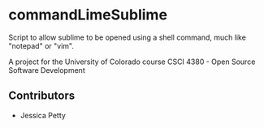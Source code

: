 # commandLimeSublime
Script to allow sublime to be opened using a shell command, much like "notepad" or "vim".

A project for the University of Colorado course CSCI 4380 - Open Source Software Development

## Contributors 
- Jessica Petty 
